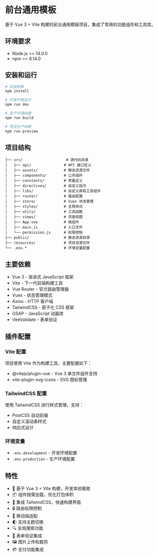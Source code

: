# 前台通用模板

基于 Vue 3 + Vite 构建的前台通用模板项目，集成了常用的功能组件和工具库。

## 环境要求

- Node.js >= 14.0.0
- npm >= 6.14.0

## 安装和运行

```bash
# 安装依赖
npm install

# 开发环境运行
npm run dev

# 生产环境构建
npm run build

# 预览生产构建
npm run preview
```

## 项目结构

```
├── src/                    # 源代码目录
│   ├── api/               # API 接口定义
│   ├── assets/            # 静态资源文件
│   ├── components/        # 公共组件
│   ├── constants/         # 常量定义
│   ├── directives/        # 自定义指令
│   ├── libs/              # 自定义库和工具组件
│   ├── router/            # 路由配置
│   ├── store/             # Vuex 状态管理
│   ├── styles/            # 全局样式
│   ├── utils/             # 工具函数
│   ├── views/             # 页面视图
│   ├── App.vue            # 根组件
│   ├── main.js            # 入口文件
│   └── permission.js      # 权限控制
├── public/                # 静态资源目录
├── resources/             # 项目资源文件
└── .env.*                 # 环境变量配置
```

## 主要依赖

- Vue 3 - 渐进式 JavaScript 框架
- Vite - 下一代前端构建工具
- Vue Router - 官方路由管理器
- Vuex - 状态管理模式
- Axios - HTTP 客户端
- TailwindCSS - 原子化 CSS 框架
- GSAP - JavaScript 动画库
- VeeValidate - 表单验证

## 插件配置

### Vite 配置

项目使用 Vite 作为构建工具，主要配置如下：

- @vitejs/plugin-vue - Vue 3 单文件组件支持
- vite-plugin-svg-icons - SVG 图标管理

### TailwindCSS 配置

使用 TailwindCSS 进行样式管理，支持：

- PostCSS 自动前缀
- 自定义滚动条样式
- 响应式设计

### 环境变量

- `.env.development` - 开发环境配置
- `.env.production` - 生产环境配置

## 特性

- 🚀 基于 Vue 3 + Vite 构建，开发体验极致
- 📦 组件按需加载，优化打包体积
- 🎨 集成 TailwindCSS，快速构建界面
- 🔒 路由权限控制
- 📱 移动端适配
- 🌓 支持主题切换
- 🔍 全局搜索功能
- 🎯 表单验证集成
- 🖼️ 图片上传和裁剪
- 💳 支付功能集成


